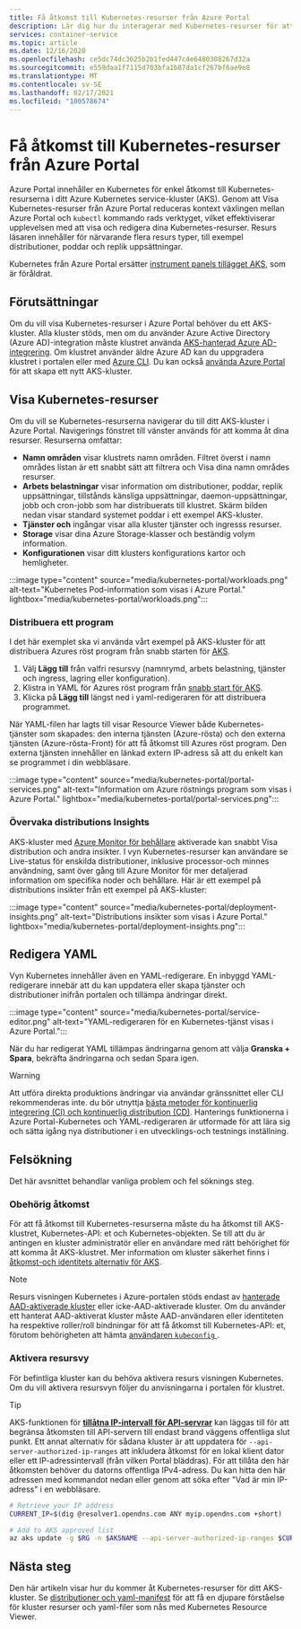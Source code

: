 ```yaml
---
title: Få åtkomst till Kubernetes-resurser från Azure Portal
description: Lär dig hur du interagerar med Kubernetes-resurser för att hantera ett Azure Kubernetes service (AKS)-kluster från Azure Portal.
services: container-service
ms.topic: article
ms.date: 12/16/2020
ms.openlocfilehash: ce5dc74dc3625b2b1fed447c4e6480308267d32a
ms.sourcegitcommit: e559daa1f7115d703bfa1b87da1cf267bf6ae9e8
ms.translationtype: MT
ms.contentlocale: sv-SE
ms.lasthandoff: 02/17/2021
ms.locfileid: "100578674"
---
```

# <a name="access-kubernetes-resources-from-the-azure-portal"></a>Få åtkomst till Kubernetes-resurser från Azure Portal

Azure Portal innehåller en Kubernetes för enkel åtkomst till Kubernetes-resurserna i ditt Azure Kubernetes service-kluster (AKS). Genom att Visa Kubernetes-resurser från Azure Portal reduceras kontext växlingen mellan Azure Portal och `kubectl` kommando rads verktyget, vilket effektiviserar upplevelsen med att visa och redigera dina Kubernetes-resurser. Resurs läsaren innehåller för närvarande flera resurs typer, till exempel distributioner, poddar och replik uppsättningar.

Kubernetes från Azure Portal ersätter [instrument panels tillägget AKS][kubernetes-dashboard], som är föråldrat.

## <a name="prerequisites"></a>Förutsättningar

Om du vill visa Kubernetes-resurser i Azure Portal behöver du ett AKS-kluster. Alla kluster stöds, men om du använder Azure Active Directory (Azure AD)-integration måste klustret använda [AKS-hanterad Azure AD-integrering][aks-managed-aad]. Om klustret använder äldre Azure AD kan du uppgradera klustret i portalen eller med [Azure CLI][cli-aad-upgrade]. Du kan också [använda Azure Portal][portal-cluster] för att skapa ett nytt AKS-kluster.

## <a name="view-kubernetes-resources"></a>Visa Kubernetes-resurser

Om du vill se Kubernetes-resurserna navigerar du till ditt AKS-kluster i Azure Portal. Navigerings fönstret till vänster används för att komma åt dina resurser. Resurserna omfattar:

- **Namn områden** visar klustrets namn områden. Filtret överst i namn områdes listan är ett snabbt sätt att filtrera och Visa dina namn områdes resurser.
- **Arbets belastningar** visar information om distributioner, poddar, replik uppsättningar, tillstånds känsliga uppsättningar, daemon-uppsättningar, jobb och cron-jobb som har distribuerats till klustret. Skärm bilden nedan visar standard systemet poddar i ett exempel AKS-kluster.
- **Tjänster och** ingångar visar alla kluster tjänster och ingresss resurser.
- **Storage** visar dina Azure Storage-klasser och beständig volym information.
- **Konfigurationen** visar ditt klusters konfigurations kartor och hemligheter.

:::image type="content" source="media/kubernetes-portal/workloads.png" alt-text="Kubernetes Pod-information som visas i Azure Portal." lightbox="media/kubernetes-portal/workloads.png":::

### <a name="deploy-an-application"></a>Distribuera ett program

I det här exemplet ska vi använda vårt exempel på AKS-kluster för att distribuera Azures röst program från snabb starten för [AKS][portal-quickstart].

1. Välj **Lägg till** från valfri resursvy (namnrymd, arbets belastning, tjänster och ingress, lagring eller konfiguration).
1. Klistra in YAML för Azures röst program från [snabb start för AKS][portal-quickstart].
1. Klicka på **Lägg till** längst ned i yaml-redigeraren för att distribuera programmet. 

När YAML-filen har lagts till visar Resource Viewer både Kubernetes-tjänster som skapades: den interna tjänsten (Azure-rösta) och den externa tjänsten (Azure-rösta-Front) för att få åtkomst till Azures röst program. Den externa tjänsten innehåller en länkad extern IP-adress så att du enkelt kan se programmet i din webbläsare.

:::image type="content" source="media/kubernetes-portal/portal-services.png" alt-text="Information om Azure röstnings program som visas i Azure Portal." lightbox="media/kubernetes-portal/portal-services.png":::

### <a name="monitor-deployment-insights"></a>Övervaka distributions Insights

AKS-kluster med [Azure Monitor för behållare][enable-monitor] aktiverade kan snabbt Visa distribution och andra insikter. I vyn Kubernetes-resurser kan användare se Live-status för enskilda distributioner, inklusive processor-och minnes användning, samt över gång till Azure Monitor för mer detaljerad information om specifika noder och behållare. Här är ett exempel på distributions insikter från ett exempel på AKS-kluster:

:::image type="content" source="media/kubernetes-portal/deployment-insights.png" alt-text="Distributions insikter som visas i Azure Portal." lightbox="media/kubernetes-portal/deployment-insights.png":::

## <a name="edit-yaml"></a>Redigera YAML

Vyn Kubernetes innehåller även en YAML-redigerare. En inbyggd YAML-redigerare innebär att du kan uppdatera eller skapa tjänster och distributioner inifrån portalen och tillämpa ändringar direkt.

:::image type="content" source="media/kubernetes-portal/service-editor.png" alt-text="YAML-redigeraren för en Kubernetes-tjänst visas i Azure Portal.":::

När du har redigerat YAML tillämpas ändringarna genom att välja **Granska + Spara**, bekräfta ändringarna och sedan Spara igen.

>[!WARNING]
> Att utföra direkta produktions ändringar via användar gränssnittet eller CLI rekommenderas inte. du bör utnyttja [bästa metoder för kontinuerlig integrering (CI) och kontinuerlig distribution (CD)](kubernetes-action.md). Hanterings funktionerna i Azure Portal-Kubernetes och YAML-redigeraren är utformade för att lära sig och sätta igång nya distributioner i en utvecklings-och testnings inställning.

## <a name="troubleshooting"></a>Felsökning

Det här avsnittet behandlar vanliga problem och fel söknings steg.

### <a name="unauthorized-access"></a>Obehörig åtkomst

För att få åtkomst till Kubernetes-resurserna måste du ha åtkomst till AKS-klustret, Kubernetes-API: et och Kubernetes-objekten. Se till att du är antingen en kluster administratör eller en användare med rätt behörighet för att komma åt AKS-klustret. Mer information om kluster säkerhet finns i [åtkomst-och identitets alternativ för AKS][concepts-identity].

>[!NOTE]
> Resurs visningen Kubernetes i Azure-portalen stöds endast av [hanterade AAD-aktiverade kluster](managed-aad.md) eller icke-AAD-aktiverade kluster. Om du använder ett hanterat AAD-aktiverat kluster måste AAD-användaren eller identiteten ha respektive roller/roll bindningar för att få åtkomst till Kubernetes-API: et, förutom behörigheten att hämta [användaren `kubeconfig` ](control-kubeconfig-access.md).

### <a name="enable-resource-view"></a>Aktivera resursvy

För befintliga kluster kan du behöva aktivera resurs visningen Kubernetes. Om du vill aktivera resursvyn följer du anvisningarna i portalen för klustret.

> [!TIP]
> AKS-funktionen för [**tillåtna IP-intervall för API-servrar**](api-server-authorized-ip-ranges.md) kan läggas till för att begränsa åtkomsten till API-servern till endast brand väggens offentliga slut punkt. Ett annat alternativ för sådana kluster är att uppdatera för `--api-server-authorized-ip-ranges` att inkludera åtkomst för en lokal klient dator eller ett IP-adressintervall (från vilken Portal bläddras). För att tillåta den här åtkomsten behöver du datorns offentliga IPv4-adress. Du kan hitta den här adressen med kommandot nedan eller genom att söka efter "Vad är min IP-adress" i en webbläsare.
```bash
# Retrieve your IP address
CURRENT_IP=$(dig @resolver1.opendns.com ANY myip.opendns.com +short)

# Add to AKS approved list
az aks update -g $RG -n $AKSNAME --api-server-authorized-ip-ranges $CURRENT_IP/32

```

## <a name="next-steps"></a>Nästa steg

Den här artikeln visar hur du kommer åt Kubernetes-resurser för ditt AKS-kluster. Se [distributioner och yaml-manifest][deployments] för att få en djupare förståelse för kluster resurser och yaml-filer som nås med Kubernetes Resource Viewer.

<!-- LINKS - internal -->
[kubernetes-dashboard]: kubernetes-dashboard.md
[concepts-identity]: concepts-identity.md
[portal-quickstart]: kubernetes-walkthrough-portal.md#run-the-application
[deployments]: concepts-clusters-workloads.md#deployments-and-yaml-manifests
[aks-managed-aad]: managed-aad.md
[cli-aad-upgrade]: managed-aad.md#upgrading-to-aks-managed-azure-ad-integration
[enable-monitor]: ../azure-monitor/containers/container-insights-enable-existing-clusters.md
[portal-cluster]: kubernetes-walkthrough-portal.md